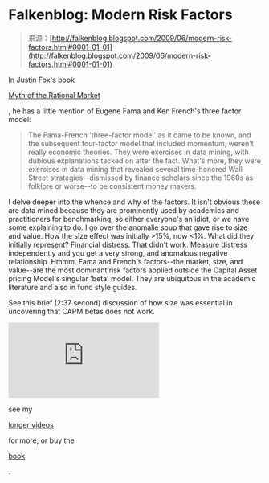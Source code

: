 <!--yml
category: 未分类
date: 2024-05-12 21:57:39
-->

# Falkenblog: Modern Risk Factors

> 来源：[http://falkenblog.blogspot.com/2009/06/modern-risk-factors.html#0001-01-01](http://falkenblog.blogspot.com/2009/06/modern-risk-factors.html#0001-01-01)

In Justin Fox's book

[Myth of the Rational Market](http://falkenblog.blogspot.com/2009/06/myth-of-rational-market.html)

, he has a little mention of Eugene Fama and Ken French's three factor model:

> The Fama-French 'three-factor model' as it came to be known, and the subsequent four-factor model that included momentum, weren't really economic theories. They were exercises in data mining, with dubious explanations tacked on after the fact. What's more, they were exercises in data mining that revealed several time-honored Wall Street strategies--dismissed by finance scholars since the 1960s as folklore or worse--to be consistent money makers.

I delve deeper into the whence and why of the factors. It isn't obvious these are data mined because they are prominently used by academics and practitioners for benchmarking, so either everyone's an idiot, or we have some explaining to do. I go over the anomalie soup that gave rise to size and value. How the size effect was initially >15%, now <1%. What did they initially represent? Financial distress. That didn't work. Measure distress independently and you get a very strong, and anomalous negative relationship. Hmmm. Fama and French's factors--the market, size, and value--are the most dominant risk factors applied outside the Capital Asset pricing Model's singular 'beta' model. They are ubiquitous in the academic literature and also in fund style guides.

See this brief (2:37 second) discussion of how size was essential in uncovering that CAPM betas does not work.

<param name="movie" value="http://www.youtube.com/v/JF_30udHFNU&amp;hl=en&amp;fs=1&amp;border=1"><param name="allowFullScreen" value="true"><param name="allowscriptaccess" value="always"><embed src="http://www.youtube.com/v/JF_30udHFNU&amp;hl=en&amp;fs=1&amp;border=1" type="application/x-shockwave-flash" allowscriptaccess="always" allowfullscreen="true">

see my

[longer videos](http://www.defprob.com/video/)

for more, or buy the

[book](http://www.amazon.com/Finding-Alpha-Search-Return-Finance/dp/0470445904/ref=sr_1_1?ie=UTF8&s=books&qid=1245111179&sr=1-1)

.